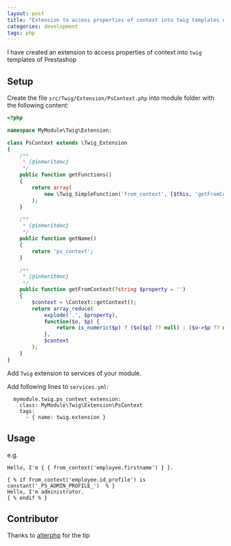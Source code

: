 ```yaml
---
layout: post
title: "Extension to access properties of context into twig templates of Prestashop"
categories: development
tags: php
---
```


I have created an extension to access properties of context into `twig` templates of Prestashop

## Setup

Create the file `src/Twig/Extension/PsContext.php` into module folder with the following content:

```php
<?php

namespace MyModule\Twig\Extension;

class PsContext extends \Twig_Extension
{
    /**
     * {@inheritdoc}
     */
    public function getFunctions()
    {
        return array(
            new \Twig_SimpleFunction('from_context', [$this, 'getFromContext']),
        );
    }

    /**
     * {@inheritdoc}
     */
    public function getName()
    {
        return 'ps_context';
    }

    /**
     * {@inheritdoc}
     */
    public function getFromContext(?string $property = '')
    {
        $context = \Context::getContext();
        return array_reduce(
            explode('.', $property),
            function($o, $p) {
                return is_numeric($p) ? ($o[$p] ?? null) : ($o->$p ?? null);
            },
            $context
        );
    }
}
```

Add `Twig` extension to services of your module.

Add following lines to `services.yml`:

```
  mymodule.twig.ps_context_extension:
    class: MyModule\Twig\Extension\PsContext
    tags:
      - { name: twig.extension }
```

## Usage

e.g.

```
Hello, I'm { { from_context('employee.firstname') } }.
```

```
{ % if from_context('employee.id_profile') is constant('_PS_ADMIN_PROFILE_')  % }
Hello, I'm administrator.
{ % endif % }
```

## Contributor

Thanks to [alterphp] for the tip

[alterphp]: https://github.com/alterphp/components/blob/master/src/AlterPHP/Component/Twig/Extension/Reflection.php